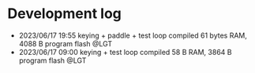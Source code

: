 # Development log

* 2023/06/17 19:55 keying + paddle + test loop
  compiled 61 bytes RAM, 4088 B program flash @LGT
* 2023/06/17 09:00 keying + test loop
  compiled 58 B RAM, 3864 B program flash @LGT

